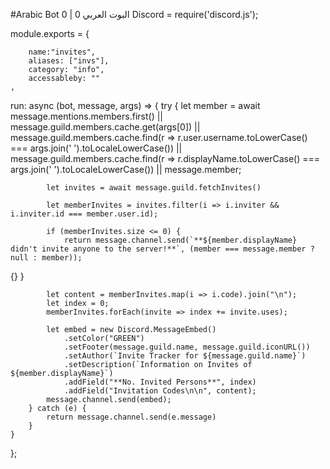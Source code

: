 #Arabic Bot 0 | البوت العربي 0
Discord = require('discord.js');




module.exports = {
  
        name:"invites",
        aliases: ["invs"],
        category: "info",
        accessableby: ""
    ,
 run: async (bot, message, args) => {
        try {
            let member = await message.mentions.members.first() || message.guild.members.cache.get(args[0]) || message.guild.members.cache.find(r => r.user.username.toLowerCase() === args.join(' ').toLocaleLowerCase()) || message.guild.members.cache.find(r => r.displayName.toLowerCase() === args.join(' ').toLocaleLowerCase()) || message.member;

            let invites = await message.guild.fetchInvites()

            let memberInvites = invites.filter(i => i.inviter && i.inviter.id === member.user.id);

            if (memberInvites.size <= 0) {
                return message.channel.send(`**${member.displayName} didn't invite anyone to the server!**`, (member === message.member ? null : member));
  {}          }

            let content = memberInvites.map(i => i.code).join("\n");
            let index = 0;
            memberInvites.forEach(invite => index += invite.uses);

            let embed = new Discord.MessageEmbed()
                .setColor("GREEN")
                .setFooter(message.guild.name, message.guild.iconURL())
                .setAuthor(`Invite Tracker for ${message.guild.name}`)
                .setDescription(`Information on Invites of ${member.displayName}`)
                .addField("**No. Invited Persons**", index)
                .addField("Invitation Codes\n\n", content);
            message.channel.send(embed);
        } catch (e) {
            return message.channel.send(e.message)
        }
    }
};
